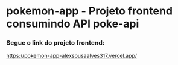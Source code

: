 # pokemon-app - Projeto frontend consumindo API poke-api

### Segue o link do projeto frontend: 
https://pokemon-app-alexsousaalves317.vercel.app/

